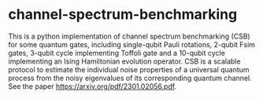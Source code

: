 # channel-spectrum-benchmarking
This is a python implementation of channel spectrum benchmarking (CSB) for some quantum gates, including single-qubit Pauli rotations, 2-qubit Fsim gates, 3-qubit
cycle implementing Toffoli gate and a 10-qubit cycle implementing an Ising Hamiltonian evolution operator. CSB is a scalable
protocol to estimate the individual noise properties of a universal quantum process from the noisy eigenvalues of its corresponding quantum channel. See the paper https://arxiv.org/pdf/2301.02056.pdf.
